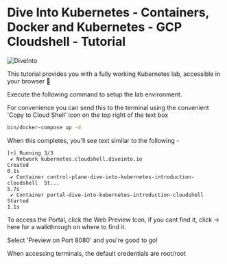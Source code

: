 # Dive Into Kubernetes - Containers, Docker and Kubernetes - GCP Cloudshell - Tutorial

![DiveInto](https://raw.githubusercontent.com/spurin/diveintokubernetes/cloudshell/DiveIntoKubernetes.jpeg)

This tutorial provides you with a fully working Kubernetes lab, accessible in your browser 🚀

Execute the following command to setup the lab environment.

For convenience you can send this to the terminal using the convenient 'Copy to Cloud Shell' icon on the top right of the text box

```bash
bin/docker-compose up -d
```

When this completes, you'll see text similar to the following -

```terminal
[+] Running 3/3
 ✔ Network kubernetes.cloudshell.diveinto.io                             Created                                                                      0.1s 
 ✔ Container control-plane-dive-into-kubernetes-introduction-cloudshell  St...                                                                        5.7s 
 ✔ Container portal-dive-into-kubernetes-introduction-cloudshell         Started                                                                      1.1s 
```

To access the Portal, click the Web Preview Icon, if you cant find it, click -> <walkthrough-web-preview-icon>here</walkthrough-web-preview-icon> for a walkthrough on where to find it.  

Select 'Preview on Port 8080' and you're good to go!  

When accessing terminals, the default credentials are root/root
